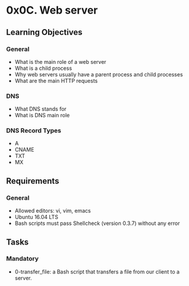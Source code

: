 # 0x0C. Web server

## Learning Objectives
### General
- What is the main role of a web server
- What is a child process
- Why web servers usually have a parent process and child processes
- What are the main HTTP requests

### DNS
- What DNS stands for
- What is DNS main role

### DNS Record Types
- A
- CNAME
- TXT
- MX

## Requirements
### General
- Allowed editors: vi, vim, emacs
- Ubuntu 16.04 LTS
- Bash scripts must pass Shellcheck (version 0.3.7) without any error

## Tasks
### Mandatory
- 0-transfer_file: a Bash script that transfers a file from our client to a server.
